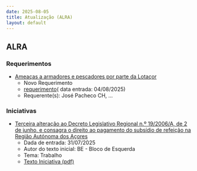 ```yaml
---
date: 2025-08-05
title: Atualização (ALRA)
layout: default
---
```

## ALRA

### Requerimentos

* [Ameaças a armadores e pescadores por parte da Lotaçor](http://base.alra.pt:82/4DACTION/w_pesquisa_registo/4/8911)
  * Novo Requerimento
  * [requerimento](http://base.alra.pt:82/Doc_Req/XIIIreque394.pdf)( data entrada: 04/08/2025)
  * Requerente(s): José Pacheco CH, ...

### Iniciativas

* [Terceira alteração ao Decreto Legislativo Regional n.º 19/2006/A, de 2 de junho, e consagra o direito ao pagamento do subsídio de refeição na Região Autónoma dos Açores](http://base.alra.pt:82/4DACTION/w_pesquisa_registo/3/3729)
  * Dada de entrada: 31/07/2025
  * Autor do texto inicial: BE - Bloco de Esquerda
  * Tema: Trabalho
  * [Texto Iniciativa (pdf)](http://base.alra.pt:82/iniciativas/iniciativas/XIIIEPjDLR040.pdf)
